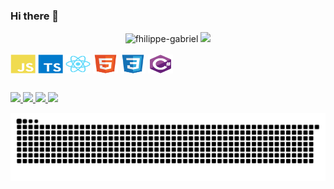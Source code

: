 ### Hi there 👋

<!--
**fhilippedev/fhilippedev** is a ✨ _special_ ✨ repository because its `README.md` (this file) appears on your GitHub profile.

Here are some ideas to get you started:

- 🔭 I’m currently working on ...
- 🌱 I’m currently learning ...
- 👯 I’m looking to collaborate on ...
- 🤔 I’m looking for help with ...
- 💬 Ask me about ...
- 📫 How to reach me: ...
- 😄 Pronouns: ...
-->

<div align="center">
  <img height="180em" src="https://github-readme-stats.vercel.app/api?username=fhilippe-gabriel&count_private=true&hide_border=true&title_color=2d77dc&icon_color=2d77dc&text_color=2d77dc&bg_color=00000000&show_icons=true" alt="fhilippe-gabriel"/>
  <img height="180em" src="https://github-readme-stats.vercel.app/api/top-langs/?username=fhilippe-gabriel&layout=compact&langs_count=8&count_private=true&hide_border=true&title_color=2d77dc&icon_color=2d77dc&text_color=2d77dc&bg_color=00000000&show_icons=true"/>
</div>

<div style="display: inline_block"><br>
  <img align="center" alt="LJ-Js" height="30" width="40" src="https://raw.githubusercontent.com/devicons/devicon/master/icons/javascript/javascript-plain.svg">
  <img align="center" alt="LJ-Ts" height="30" width="40" src="https://raw.githubusercontent.com/devicons/devicon/master/icons/typescript/typescript-plain.svg">
  <img align="center" alt="LJ-React" height="30" width="40" src="https://raw.githubusercontent.com/devicons/devicon/master/icons/react/react-original.svg">
  <img align="center" alt="LJ-HTML" height="30" width="40" src="https://raw.githubusercontent.com/devicons/devicon/master/icons/html5/html5-original.svg">
  <img align="center" alt="LJ-CSS" height="30" width="40" src="https://raw.githubusercontent.com/devicons/devicon/master/icons/css3/css3-original.svg">
   <img align="center" alt="LJ-Csharp" height="30" width="40" src="https://raw.githubusercontent.com/devicons/devicon/master/icons/csharp/csharp-original.svg">
</div>

  ##

<!-- <div>
  <a href="https://www.youtube.com" target="_blank">
    <img src="https://img.shields.io/badge/YouTube-FF0000?style=for-the-badge&logo=youtube&logoColor=white" target="_blank">
  </a> -->
  <a href="https://www.instagram.com/fhilippedev/" target="_blank">
    <img src="https://img.shields.io/badge/-Instagram-%23E4405F?style=for-the-badge&logo=instagram&logoColor=white" target="_blank">
  </a>
 	<a href="https://www.twitch.tv/fhilippedev" target="_blank">
    <img src="https://img.shields.io/badge/Twitch-9146FF?style=for-the-badge&logo=twitch&logoColor=white" target="_blank">
  </a>
 <a href="https://discord.gg/" target="_blank">
   <img src="https://img.shields.io/badge/Discord-7289DA?style=for-the-badge&logo=discord&logoColor=white" target="_blank">
  </a>
  <a href = "mailto:fhilippedev@gmail.com">
    <img src="https://img.shields.io/badge/-Gmail-%23333?style=for-the-badge&logo=gmail&logoColor=white" target="_blank">
  </a>
<!--   <a href="https://www.linkedin.com/" target="_blank">
    <img src="https://img.shields.io/badge/-LinkedIn-%230077B5?style=for-the-badge&logo=linkedin&logoColor=white" target="_blank">
  </a>
 -->
 
 
  ![Snake animation](https://github.com/luizjr/luizjr/blob/output/github-contribution-grid-snake.svg)

</div>
